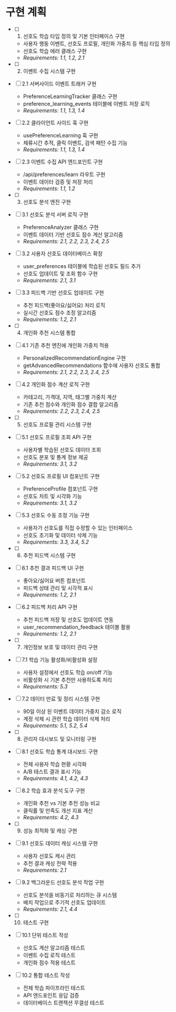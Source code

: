 # 구현 계획

- [ ] 1. 선호도 학습 타입 정의 및 기본 인터페이스 구현
  - 사용자 행동 이벤트, 선호도 프로필, 개인화 가중치 등 핵심 타입 정의
  - 선호도 학습 에러 클래스 구현
  - _Requirements: 1.1, 1.2, 2.1_

- [ ] 2. 이벤트 수집 시스템 구현
- [ ] 2.1 서버사이드 이벤트 트래커 구현
  - PreferenceLearningTracker 클래스 구현
  - preference_learning_events 테이블에 이벤트 저장 로직
  - _Requirements: 1.1, 1.3, 1.4_

- [ ] 2.2 클라이언트 사이드 훅 구현
  - usePreferenceLearning 훅 구현
  - 체류시간 추적, 클릭 이벤트, 검색 패턴 수집 기능
  - _Requirements: 1.1, 1.3, 1.4_

- [ ] 2.3 이벤트 수집 API 엔드포인트 구현
  - /api/preferences/learn 라우트 구현
  - 이벤트 데이터 검증 및 저장 처리
  - _Requirements: 1.1, 1.2_

- [ ] 3. 선호도 분석 엔진 구현
- [ ] 3.1 선호도 분석 서버 로직 구현
  - PreferenceAnalyzer 클래스 구현
  - 이벤트 데이터 기반 선호도 점수 계산 알고리즘
  - _Requirements: 2.1, 2.2, 2.3, 2.4, 2.5_

- [ ] 3.2 사용자 선호도 데이터베이스 확장
  - user_preferences 테이블에 학습된 선호도 필드 추가
  - 선호도 업데이트 및 조회 함수 구현
  - _Requirements: 2.1, 3.1_

- [ ] 3.3 피드백 기반 선호도 업데이트 구현
  - 추천 피드백(좋아요/싫어요) 처리 로직
  - 실시간 선호도 점수 조정 알고리즘
  - _Requirements: 1.2, 2.1_

- [ ] 4. 개인화 추천 시스템 통합
- [ ] 4.1 기존 추천 엔진에 개인화 가중치 적용
  - PersonalizedRecommendationEngine 구현
  - getAdvancedRecommendations 함수에 사용자 선호도 통합
  - _Requirements: 2.1, 2.2, 2.3, 2.4, 2.5_

- [ ] 4.2 개인화 점수 계산 로직 구현
  - 카테고리, 가격대, 지역, 태그별 가중치 계산
  - 기존 추천 점수와 개인화 점수 결합 알고리즘
  - _Requirements: 2.2, 2.3, 2.4, 2.5_

- [ ] 5. 선호도 프로필 관리 시스템 구현
- [ ] 5.1 선호도 프로필 조회 API 구현
  - 사용자별 학습된 선호도 데이터 조회
  - 선호도 분포 및 통계 정보 제공
  - _Requirements: 3.1, 3.2_

- [ ] 5.2 선호도 프로필 UI 컴포넌트 구현
  - PreferenceProfile 컴포넌트 구현
  - 선호도 차트 및 시각화 기능
  - _Requirements: 3.1, 3.2_

- [ ] 5.3 선호도 수동 조정 기능 구현
  - 사용자가 선호도를 직접 수정할 수 있는 인터페이스
  - 선호도 초기화 및 데이터 삭제 기능
  - _Requirements: 3.3, 3.4, 5.2_

- [ ] 6. 추천 피드백 시스템 구현
- [ ] 6.1 추천 결과 피드백 UI 구현
  - 좋아요/싫어요 버튼 컴포넌트
  - 피드백 상태 관리 및 시각적 표시
  - _Requirements: 1.2, 2.1_

- [ ] 6.2 피드백 처리 API 구현
  - 추천 피드백 저장 및 선호도 업데이트 연동
  - user_recommendation_feedback 테이블 활용
  - _Requirements: 1.2, 2.1_

- [ ] 7. 개인정보 보호 및 데이터 관리 구현
- [ ] 7.1 학습 기능 활성화/비활성화 설정
  - 사용자 설정에서 선호도 학습 on/off 기능
  - 비활성화 시 기본 추천만 사용하도록 처리
  - _Requirements: 5.3_

- [ ] 7.2 데이터 만료 및 정리 시스템 구현
  - 90일 이상 된 이벤트 데이터 가중치 감소 로직
  - 계정 삭제 시 관련 학습 데이터 삭제 처리
  - _Requirements: 5.1, 5.2, 5.4_

- [ ] 8. 관리자 대시보드 및 모니터링 구현
- [ ] 8.1 선호도 학습 통계 대시보드 구현
  - 전체 사용자 학습 현황 시각화
  - A/B 테스트 결과 표시 기능
  - _Requirements: 4.1, 4.2, 4.3_

- [ ] 8.2 학습 효과 분석 도구 구현
  - 개인화 추천 vs 기본 추천 성능 비교
  - 클릭률 및 만족도 개선 지표 계산
  - _Requirements: 4.2, 4.3_

- [ ] 9. 성능 최적화 및 캐싱 구현
- [ ] 9.1 선호도 데이터 캐싱 시스템 구현
  - 사용자 선호도 캐시 관리
  - 추천 결과 캐싱 전략 적용
  - _Requirements: 2.1_

- [ ] 9.2 백그라운드 선호도 분석 작업 구현
  - 선호도 분석을 비동기로 처리하는 큐 시스템
  - 배치 작업으로 주기적 선호도 업데이트
  - _Requirements: 2.1, 4.4_

- [ ] 10. 테스트 구현
- [ ] 10.1 단위 테스트 작성
  - 선호도 계산 알고리즘 테스트
  - 이벤트 수집 로직 테스트
  - 개인화 점수 적용 테스트

- [ ] 10.2 통합 테스트 작성
  - 전체 학습 파이프라인 테스트
  - API 엔드포인트 응답 검증
  - 데이터베이스 트랜잭션 무결성 테스트